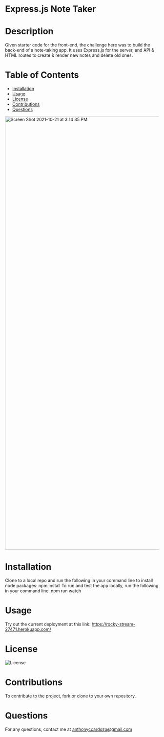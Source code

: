 # Express.js Note Taker 

# Description

Given starter code for the front-end, the challenge here was to build the back-end of a note-taking app. It uses Express.js for the server, and API & HTML routes to create & render new notes and delete old ones.

# Table of Contents

* [Installation](#installation)
* [Usage](#usage)
* [License](#license)
* [Contributions](#contributions)
* [Questions](#questions)

<img width="1418" alt="Screen Shot 2021-10-21 at 3 14 35 PM" src="https://user-images.githubusercontent.com/83983013/138351869-6f21ca3e-c220-403e-a0d8-f1485b067e0e.png">

# Installation

Clone to a local repo and run the following in your command line to install node packages: npm install
To run and test the app locally, run the following in your command line: npm run watch

# Usage

Try out the current deployment at this link: https://rocky-stream-27471.herokuapp.com/

# License

![License](https://img.shields.io/badge/License-MIT-<blue>)

# Contributions

To contribute to the project, fork or clone to your own repository.

# Questions

For any questions, contact me at anthonyccardozo@gmail.com
